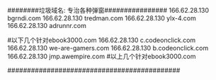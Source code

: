 ########垃圾域名: 专治各种弹窗################
166.62.28.130 bgrndi.com
166.62.28.130 tredman.com
166.62.28.130 ylx-4.com
166.62.28.130 adrunnr.com

#以下几个针对ebook3000.com
166.62.28.130 c.codeonclick.com
166.62.28.130 we-are-gamers.com
166.62.28.130 b.codeonclick.com
166.62.28.130 jmp.awempire.com
#以上几个针对ebook3000.com

############################################